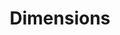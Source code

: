 ---
layout: default
bigquery: https://console.cloud.google.com/bigquery?p=covid-19-dimensions-ai&page=table&d=data&t=publications
contributors: Digital Science, https://www.digital-science.com/
cost: Free for personal, non-commercial use.
description: Dimensions contains more than 100 million publications, ranging from
  articles published in scholarly journals, books and book chapters, to preprints
  and conference proceedings. All publications are contextualized with linked data
  sets, funding, publications, patents, clinical trials, and policy documents. You
  can also view associated categories, funders, institutions, and researcher profiles.
documentation: https://docs.dimensions.ai/bigquery/index.html
last_edit: 04/12/2022, 19:49:35
location: https://www.dimensions.ai/products/free/
maintained_by: Digital Science, https://www.digital-science.com/
schema_fields:
- priority_date
- issue
- patent_ids
- funding_usd
- category_icrp_ct
- funder_org_cities
- associated_publication_pmid
- researcher_ids
- start_date
- funding_currency
- clinical_trial_ids
- address
- parent_id
- interventions
- category_for
- funder_orgs
- date
- acronyms
- resulting_publication_doi
- date_modified
- arxiv_id
- grant_number
- title
- date_online
- category_uoa
- research_orgs
- metrics
- category_hrcs_hc
- investigators
- repository_name
- acknowledgements
- start_year
- funding_gbp
- name
- filing_year
- cpc
- jurisdiction
- category_icrp_cso
- concepts
- current_assignee_orgs
- associated_publication_arxiv_id
- publisher
- assignee_orgs
- foa_number
- editors
- research_org_state_names
- kind
- original_title
- publication_ids
- expiration_date
- book_series_title
- original_assignee_countries
- language
- current_assignee
- acronym
- mesh_headings
- legal_status
- publication_date
- citations
- funding_details
- priority_year
- external_ids
- funding_cny
- registry
- inventor_names
- funding_aud
- research_org_country_names
- book_title
- journal
- mesh_terms
- associated_grant_ids
- assignee_countries
- altmetrics
- end_date
- category_hrcs_rac
- organisation_details
- category_rcdc
- proceedings_title
- category_hra
- relationships
- funding_eur
- family_id
- repository_id
- date_normal
- research_org_cities
- repository_url
- eisbn
- filing_date
- status
- end_year
- type
- doi
- funding_cad
- original_abstract
- categories
- wikipedia_url
- expiration_year
- pmid
- subtitles
- citation_string
- linkout
- date_imported_gbq
- research_org_state_codes
- current_assignee_countries
- authors
- funder_org_countries
- email_address
- original_assignee
- citations_count
- application_number
- established
- description
- funder_countries
- brief_title
- funding_amount
- id
- category_sdg
- filing_status
- funding_nzd
- reference_ids
- research_org_city_names
- original_assignee_orgs
- pages
- funder_org_acronyms
- resulting_publication_ids
- year
- publication_year
- family_count
- funding_chf
- embargo_date
- source_id
- funding_jpy
- open_access_categories_v2
- funder_org
- pmcid
- conditions
- granted_date
- active_years
- volume
- open_access_categories
- associated_publication_doi
- conference
- research_org_countries
- legal_events
- ipcr
- family_members_ids
- types
- supporting_grant_ids
- phase
- cited_by_ids
- aliases
- created_date
- labels
- journal_lists
- associated_publication_id
- category_bra
- funder_org_state_codes
- date_inserted
- date_print
- license
- gender
- isbn
- links
- abstract
- granted_year
shortname: dimensions
tags:
- scholarly literature
- patents
- funding
- clinical trials
- academic profiles
terms_of_use: 'Use of both the Dimensions COVID-19 dataset and full Dimensions dataset
  are subject to the Dimensions Terms of use: https://www.dimensions.ai/policies-terms-legal '
title: Dimensions
uuid: dcff88bd-fe6b-4fdb-8159-809bf9d7bc1c
---